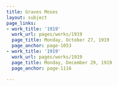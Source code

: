 ```yaml
---
title: Graves Moses
layout: subject
page_links:
- work_title: '1919'
  work_url: pages/works/1919
  page_title: Monday, October 27, 1919
  page_anchor: page-1053
- work_title: '1919'
  work_url: pages/works/1919
  page_title: Monday, December 29, 1919
  page_anchor: page-1116

---
```

